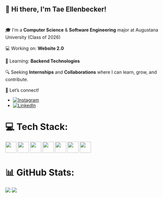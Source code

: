 ## 👋 Hi there, I'm Tae Ellenbecker!<br><br>
🎓 I'm a **Computer Science** & **Software Engineering** major at Augustana University (Class of 2026)<br><br>
💻 Working on: **Website 2.0**<br><br>
🧠 Learning: **Backend Technologies** <br><br>
🔍 Seeking **Internships** and **Collaborations** where I can learn, grow, and contribute.<br><br>
🚀 Let’s connect!<br>
  - [![Instagram](https://img.shields.io/badge/Instagram-%23E4405F.svg?logo=Instagram&logoColor=white)](https://instagram.com/tae.ellenbecker) 
  - [![LinkedIn](https://img.shields.io/badge/LinkedIn-%230077B5.svg?logo=linkedin&logoColor=white)](https://www.linkedin.com/in/tae-ellenbecker-384194225/) 

# 💻 Tech Stack:
<img src="https://cdn.jsdelivr.net/gh/devicons/devicon@latest/icons/java/java-original.svg" height="35" /> <img src="https://cdn.jsdelivr.net/gh/devicons/devicon@latest/icons/python/python-original.svg" height="35" /> <img src="https://cdn.jsdelivr.net/gh/devicons/devicon@latest/icons/cplusplus/cplusplus-original.svg" height="35" /> <img src="https://cdn.jsdelivr.net/gh/devicons/devicon@latest/icons/c/c-original.svg" height="35" /> <img src="https://cdn.jsdelivr.net/gh/devicons/devicon@latest/icons/html5/html5-original.svg" height="35"/> <img src="https://cdn.jsdelivr.net/gh/devicons/devicon@latest/icons/css3/css3-original.svg" height="35"/> <img src="https://cdn.jsdelivr.net/gh/devicons/devicon@latest/icons/javascript/javascript-original.svg" height="35"/>
# 📊 GitHub Stats:
![](https://nirzak-streak-stats.vercel.app/?user=TaeEllenbecker&theme=dark&hide_border=false)
![](https://github-readme-stats.vercel.app/api/top-langs/?username=TaeEllenbecker&theme=dark&hide_border=false&include_all_commits=true&count_private=true&layout=compact)
